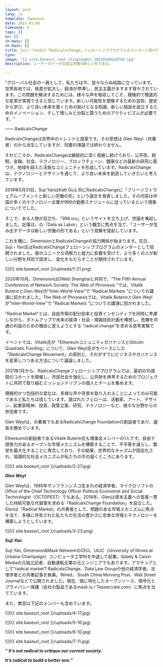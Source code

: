 ```yaml
---
layout: post
lang: ja
template: Japanese
date: 2021-01-08
timezone: 9
tags: []
en: []
zh-Hans: []
zh-Hant: []
title: Suji・Yan氏が「RadicalxChange」フェローシッププログラムのメンターに招かれました
type: ''
image: "{{ site.baseurl_root }}/uploads/_20210109210749.jpg"
description: ユーザーのデータ生産は労働の新しい形である。

---
```

"グローバル社会の一員として、私たちは今、並々ならぬ岐路に立っています。世界各地では、格差が拡大し、経済が停滞し、民主主義がますます脅かされています。この問題を解決するためには、様々な声を吸収してこそ、積極的で徹底的な変革が実現できると信じています。新しい可能性を想像するための芸術、歴史から学び、より良い未来を築くための助けとなる知識、新しい施設を設立するためのイノベーション、そして憎しみと分裂と闘うためのアクティビズムが必要です。"

—— RadicalxChange

RadicalxChangeは世界中のトレンドと提案です。その思想は Glen Weyl（共著者）の<Radical Markets>から派生していますが、同書の理論では終わりません。

それどころか、RadicalxChangeは継続的に深く発展し続けており、公平性、税制、金融、社会、テクノロジー、ブロックチェーン、健康などの最新の研究に基づき、地域を超えた活発なコミュニティを形成しています。RadicalxChangeは、テクノロジーとデザインを通じて、より良い未来を創造していきたいと考えています。

2019年5月31日、Suji YanはKatt Guと共にRadicalxChangeに「フリーソフトウェアムーブメントと新しい労働の形」という論文を発表しました。その内容は中国の多くのテクノロジー企業が996の勤務スケジュールに従っているという現象についてでした。

そこで、ある人物が目立ち、「996.icu」というサイトを立ち上げ、世論を喚起しました。記事は、<Radical Markets>の「Data as Labor」という概念に焦点を当て、「ユーザーが生み出すデータは新しい労働の形である」という見解を提起しています。

これを機に、DimensionとRadicalxChangeの協力関係が始まります。先日、Suji・Yan氏はRadicalxChangeフェローシッププログラムのメンターとして招聘されました。彼のユニークな洞察力と能力に影響を受けて、より多くの人が新しい分野を共同で探求し、変化をもたらすことが期待されています。

![]({{ site.baseurl_root }}/uploads/1-21.png)

2020年10月、DimensionはDWeb Shanghaiと共同で、“The Fifth Annual Conference of Network Society: The Web of Phronesis ‍”では、Vitalik ButerinとGlen Weylが“Inter-World-View”で "Radical Markets "についての講演に招かれました。The Web of Phronesisでは、Vitalik ButerinとGlen Weylが"Inter-World-View"で "Radical Markets "についての講演に招かれました。

"Radical Market"とは、自由市場の配分効率と投資インセンティブを同時に考慮しながら、ボトムアップで未来の経済・社会・情報技術計画を構想し、危機を共通の利益のための機会に変えようとする “radical change”を求める思考実験です。

イベントでは、Vitalik氏が「EthereumコミュニティガバナンスとGitcoin Quadratic Funding」について、Glen Weyl氏が<Radical Markets>をベースにした「RadicalxChange Movement」の原則と、それがすでにビジネスやガバナンスを変革しつつある方法について議論しました。

2021年1月から、RadicalxChangeフェローシッププログラムでは、最初の10週間のコホートを開催し、市民社会を強化し、公共財を再考するためのプロジェクトに共同で取り組むミッションドリブンの個人とチームを集めます。

積極的かつ包括的な変化は、多様な声や背景を取り入れることによってのみ可能であると私たちは信じています。選ばれたフェローは、活動家、アート、デザイン、起業家精神、投資、政策立案、研究、テクノロジーなど、様々な分野からの参加者です。

Glen Weylは、<Radical Market>の著者でもあるRadicalxChange Foundationの創設者であり、議長を務めています。

Ethereumの創始者であるVitalik Buterin氏も理事会メンバーの1人です。自由で競争力のあるオープンな市場メカニズムを構築することで、不平等を減らし、繁栄を最大化することに専念しており、その結果、世界的なキャズムが固定化され、協調的な社会メカニズムが私たちの手の届くところにあります。

![]({{ site.baseurl_root }}/uploads/2-27.jpg)

**_Glen Weyl_**

Glen Weylは、1985年サンフランシスコ生まれの経済学者。マイクロソフトのOffice of the Chief Technology Officer Political Economist and Social Technologist（OCTOPEST）でもある。2018年、Glenは資本主義への首尾一貫した持続可能な代替案を求める「RadicalxChange Foundation」を設立した。Glenは『Radical Market』の共著者として、問題のある市場メカニズムに焦点を当て、多様に共有された私たちの生活の豊かさに忠実な市場とテクノロジーを構築しようとしています。

![]({{ site.baseurl_root }}/uploads/3-23.png)

**_Suji Yan_**

Suji Yan, Dimension&Mask NetworkのCEO。UIUC（University of Illinois at Urbana-Champaign）コンピュータ工学科を中退して起業。Qdaily & Caixin Mediaの元独立記者、自動運転企業の元エンジニアでもあります。アマチュアとして“radical market”/ RadicalxChange、Data Law Groupや他の経済学者、法律学者との共著記事を執筆。Wired、 South China Morning Post、Wall Street Journalなどで公開されました。現在、個に特化したオープンソース、暗号化とプライバシー保護（会社の製品であるmask.io / Tessercube.com）に焦点を当てています。

また、教官は下記のメンバーも含めています。

![]({{ site.baseurl_root }}/uploads/4-17.jpg)

![]({{ site.baseurl_root }}/uploads/5-16.jpg)

![]({{ site.baseurl_root }}/uploads/6-10.jpg)

![]({{ site.baseurl_root }}/uploads/7-11.jpg)

**_“ It’s not radical to critique our current society._**

**_It’s radical to build a better one.”_**